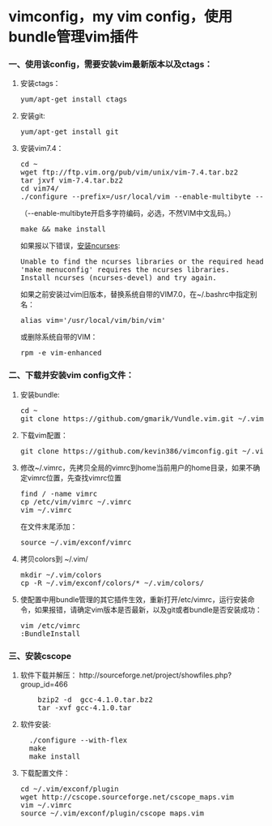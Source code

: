 vimconfig，my vim config，使用bundle管理vim插件
=========

<h3>一、使用该config，需要安装vim最新版本以及ctags：</h3>
<p>
<ol>
<li>安装ctags：
<pre>yum/apt-get install ctags</pre>
</li>
<li>安装git:
<pre>yum/apt-get install git</pre>
</li>
<li>安装vim7.4：
<pre>cd ~
wget ftp://ftp.vim.org/pub/vim/unix/vim-7.4.tar.bz2
tar jxvf vim-7.4.tar.bz2
cd vim74/
./configure --prefix=/usr/local/vim --enable-multibyte --enable-cscope --enable-pythoninterp 
</pre>
（--enable-multibyte开启多字符编码，必选，不然VIM中文乱码。）
<pre>make && make install</pre>
如果报以下错误，<a href="http://blog.163.com/nighthawk2008@126/blog/static/172634464201152083229697/">安装ncurses</a>:
<pre>
Unable to find the ncurses libraries or the required header files.
'make menuconfig' requires the ncurses libraries.
Install ncurses (ncurses-devel) and try again.
</pre>

如果之前安装过vim旧版本，替换系统自带的VIM7.0，在~/.bashrc中指定别名：
<pre>alias vim='/usr/local/vim/bin/vim'</pre>
或删除系统自带的VIM：
<pre>rpm -e vim-enhanced</pre>
</li>
</ol>
</p>

<h3>二、下载并安装vim config文件：</h3>
<p>
<ol>
<li>安装bundle:
<pre>cd ~
git clone https://github.com/gmarik/Vundle.vim.git ~/.vim/bundle/vundle
</pre>
</li>
<li>下载vim配置：
<pre>git clone https://github.com/kevin386/vimconfig.git ~/.vim/exconf</pre>
</li>
<li>修改~/.vimrc，先拷贝全局的vimrc到home当前用户的home目录，如果不确定vimrc位置，先查找vimrc位置
<pre>
find / -name vimrc
cp /etc/vim/vimrc ~/.vimrc
vim ~/.vimrc
</pre>
在文件末尾添加：
<pre>
source ~/.vim/exconf/vimrc
</pre>
</li>
<li>
拷贝colors到 ~/.vim/
<pre>
mkdir ~/.vim/colors
cp -R ~/.vim/exconf/colors/* ~/.vim/colors/
</pre>
</li>
<li>使配置中用bundle管理的其它插件生效，重新打开/etc/vimrc，运行安装命令，如果报错，请确定vim版本是否最新，以及git或者bundle是否安装成功：
<pre>vim /etc/vimrc
:BundleInstall</pre>
</li>
</ol>
</p>

<h3>三、安装cscope</h3>
<p>
<ol>
<li>软件下载并解压： http://sourceforge.net/project/showfiles.php?group_id=466
    <pre>
    bzip2 -d  gcc-4.1.0.tar.bz2
    tar -xvf gcc-4.1.0.tar</pre>
</li>
<li>软件安装: 
  <pre>
  ./configure --with-flex
  make
  make install</pre>
</li>
<li>
下载配置文件：
<pre>
cd ~/.vim/exconf/plugin
wget http://cscope.sourceforge.net/cscope_maps.vim
vim ~/.vimrc
source ~/.vim/exconf/plugin/cscope_maps.vim</pre>
</li>
</ol>
</p>
